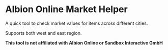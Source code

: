 # Albion Online Market Helper

A quick tool to check market values for items across different cities.

Supports both west and east region.

**This tool is not affiliated with Albion Online or Sandbox Interactive GmbH**